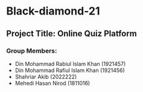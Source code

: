 # Black-diamond-21

## Project Title: Online Quiz Platform

### Group Members:
- Din Mohammad Rabiul Islam Khan (1921457)  
- Din Mohammad Rafiul Islam Khan (1921456)  
- Shahriar Akib (2022222)  
- Mehedi Hasan Nirod (1811016)  
